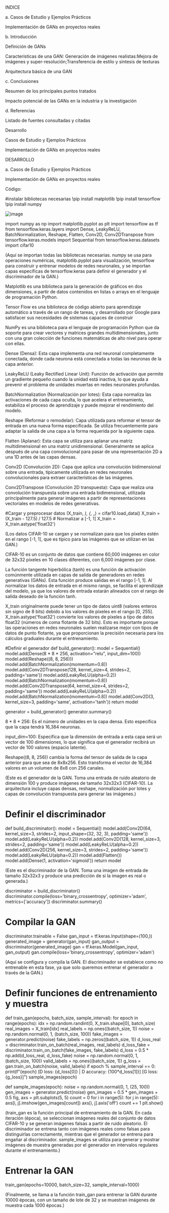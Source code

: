 INDICE

a. Casos de Estudio y Ejemplos Prácticos

Implementación de GANs en proyectos reales

b. Introducción

Definición de GANs

Características de una GAN: Generación de imágenes realistas:Mejora de imágenes y super-resolución;Transferencia de estilo y síntesis de texturas
 
Arquitectura básica de una GAN

c. Conclusiones

Resumen de los principales puntos tratados

Impacto potencial de las GANs en la industria y la investigación

d. Referencias

Listado de fuentes consultadas y citadas

Desarrollo 

Casos de Estudio y Ejemplos Prácticos

Implementación de GANs en proyectos reales


DESARROLLO

a. Casos de Estudio y Ejemplos Prácticos

Implementación de GANs en proyectos reales

Código:

#instalar bibliotecas necesarias
!pip install matplotlib
!pip install tensorflow
!pip install numpy

![image](https://github.com/vickgit201/audiv027-2024-1/assets/128842460/76d633a0-a6eb-4a41-ad52-15d6ea4dec66)

import numpy as np
import matplotlib.pyplot as plt
import tensorflow as tf
from tensorflow.keras.layers import Dense, LeakyReLU, BatchNormalization, Reshape, Flatten, Conv2D, Conv2DTranspose
from tensorflow.keras.models import Sequential
from tensorflow.keras.datasets import cifar10


(Aquí se importan todas las bibliotecas necesarias. numpy se usa para operaciones numéricas, matplotlib.pyplot para visualización, tensorflow para construir y entrenar modelos de redes neuronales, y se importan capas específicas de tensorflow.keras para definir el generador y el discriminador de la GAN.)


Matplotlib es una biblioteca para la generación de gráficos en dos dimensiones, a partir de datos contenidos en listas o arrays en el lenguaje de programación Python.

Tensor Flow es una biblioteca de código abierto para aprendizaje automático a través de un rango de tareas, y desarrollado por Google para satisfacer sus necesidades de sistemas capaces de construir

NumPy es una biblioteca para el lenguaje de programación Python que da soporte para crear vectores y matrices grandes multidimensionales, junto con una gran colección de funciones matemáticas de alto nivel para operar con ellas. 

Dense (Densa):
Esta capa implementa una red neuronal completamente conectada, donde cada neurona está conectada a todas las neuronas de la capa anterior.


LeakyReLU (Leaky Rectified Linear Unit):
Función de activación que permite un gradiente pequeño cuando la unidad está inactiva, lo que ayuda a prevenir el problema de unidades muertas en redes neuronales profundas.


BatchNormalization (Normalización por lotes):
Esta capa normaliza las activaciones de cada capa oculta, lo que acelera el entrenamiento, estabiliza el proceso de aprendizaje y puede mejorar el rendimiento del modelo.


Reshape (Reformar o remodelar):
Capa utilizada para reformar el tensor de entrada en una nueva forma especificada. Se utiliza frecuentemente para adaptar la salida de una capa a la forma requerida por la siguiente capa.


Flatten (Aplanar):
Esta capa se utiliza para aplanar una matriz multidimensional en una matriz unidimensional. Generalmente se aplica después de una capa convolucional para pasar de una representación 2D a una 1D antes de las capas densas.


Conv2D (Convolución 2D):
Capa que aplica una convolución bidimensional sobre una entrada, típicamente utilizada en redes neuronales convolucionales para extraer características de las imágenes.


Conv2DTranspose (Convolución 2D transpuesta):
Capa que realiza una convolución transpuesta sobre una entrada bidimensional, utilizada principalmente para generar imágenes a partir de representaciones vectoriales en modelos de redes generativas.

#Cargar y preprocesar datos
(X_train, _), (_, _) = cifar10.load_data()
X_train = (X_train - 127.5) / 127.5  # Normalizar a [-1, 1]
X_train = X_train.astype('float32')


(Los datos CIFAR-10 se cargan y se normalizan para que los píxeles estén en el rango [-1, 1], que es típico para las imágenes que se utilizan en las GAN.)


CIFAR-10 es un conjunto de datos que contiene 60,000 imágenes en color de 32x32 píxeles en 10 clases diferentes, con 6,000 imágenes por clase.


La función tangente hiperbólica (tanh) es una función de activación comúnmente utilizada en capas de salida de generadores en redes generativas (GANs). Esta función produce salidas en el rango [-1, 1]. Al normalizar los datos de entrada en el mismo rango, se facilita el aprendizaje del modelo, ya que los valores de entrada estarán alineados con el rango de salida deseado de la función tanh.


X_train originalmente puede tener un tipo de datos uint8 (valores enteros sin signo de 8 bits) debido a los valores de píxeles en el rango [0, 255].
X_train.astype('float32') convierte los valores de píxeles a tipo de datos float32 (números de coma flotante de 32 bits).
Esto es importante porque las operaciones en redes neuronales suelen realizarse mejor con tipos de datos de punto flotante, ya que proporcionan la precisión necesaria para los cálculos graduales durante el entrenamiento.

#Definir el generador
def build_generator():
    model = Sequential()
    model.add(Dense(8 * 8 * 256, activation="relu", input_dim=100))
    model.add(Reshape((8, 8, 256)))
    model.add(BatchNormalization(momentum=0.8))
    model.add(Conv2DTranspose(128, kernel_size=4, strides=2, padding='same'))
    model.add(LeakyReLU(alpha=0.2))
    model.add(BatchNormalization(momentum=0.8))
    model.add(Conv2DTranspose(64, kernel_size=4, strides=2, padding='same'))
    model.add(LeakyReLU(alpha=0.2))
    model.add(BatchNormalization(momentum=0.8))
    model.add(Conv2D(3, kernel_size=3, padding='same', activation='tanh'))
    return model


generator = build_generator()
generator.summary()


8 * 8 * 256: Es el número de unidades en la capa densa. Esto especifica que la capa tendrá 16,384 neuronas.


input_dim=100: Especifica que la dimensión de entrada a esta capa será un vector de 100 dimensiones, lo que significa que el generador recibirá un vector de 100 valores (espacio latente).


Reshape((8, 8, 256)) cambia la forma del tensor de salida de la capa anterior para que sea de 8x8x256.
Esto transforma el vector de 16,384 valores en un volumen de 8x8 con 256 canales.


(Este es el generador de la GAN. Toma una entrada de ruido aleatorio de dimensión 100 y produce imágenes de tamaño 32x32x3 (CIFAR-10). La arquitectura incluye capas densas, reshape, normalización por lotes y capas de convolución transpuesta para generar las imágenes.)

# Definir el discriminador
def build_discriminator():
    model = Sequential()
    model.add(Conv2D(64, kernel_size=3, strides=2, input_shape=(32, 32, 3), padding='same'))
    model.add(LeakyReLU(alpha=0.2))
    model.add(Conv2D(128, kernel_size=3, strides=2, padding='same'))
    model.add(LeakyReLU(alpha=0.2))
    model.add(Conv2D(256, kernel_size=3, strides=2, padding='same'))
    model.add(LeakyReLU(alpha=0.2))
    model.add(Flatten())
    model.add(Dense(1, activation='sigmoid'))
    return model


(Este es el discriminador de la GAN. Toma una imagen de entrada de tamaño 32x32x3 y produce una predicción de si la imagen es real o generada.)


discriminator = build_discriminator()
discriminator.compile(loss='binary_crossentropy', optimizer='adam', metrics=['accuracy'])
discriminator.summary()


# Compilar la GAN
discriminator.trainable = False
gan_input = tf.keras.Input(shape=(100,))
generated_image = generator(gan_input)
gan_output = discriminator(generated_image)
gan = tf.keras.Model(gan_input, gan_output)
gan.compile(loss='binary_crossentropy', optimizer='adam')


(Aquí se configura y compila la GAN. El discriminador se establece como no entrenable en esta fase, ya que solo queremos entrenar el generador a través de la GAN.)

# Definir funciones de entrenamiento y muestra
def train_gan(epochs, batch_size, sample_interval):
    for epoch in range(epochs):
        idx = np.random.randint(0, X_train.shape[0], batch_size)
        real_images = X_train[idx]
        real_labels = np.ones((batch_size, 1))
        noise = np.random.normal(0, 1, (batch_size, 100))
        fake_images = generator.predict(noise)
        fake_labels = np.zeros((batch_size, 1))
        d_loss_real = discriminator.train_on_batch(real_images, real_labels)
        d_loss_fake = discriminator.train_on_batch(fake_images, fake_labels)
        d_loss = 0.5 * np.add(d_loss_real, d_loss_fake)
        noise = np.random.normal(0, 1, (batch_size, 100))
        valid_labels = np.ones((batch_size, 1))
        g_loss = gan.train_on_batch(noise, valid_labels)
        if epoch % sample_interval == 0:
            print(f"{epoch} [D loss: {d_loss[0]} | D accuracy: {100*d_loss[1]}] [G loss: {g_loss}]")
            sample_images(epoch)


def sample_images(epoch):
    noise = np.random.normal(0, 1, (25, 100))
    gen_images = generator.predict(noise)
    gen_images = 0.5 * gen_images + 0.5
    fig, axs = plt.subplots(5, 5)
    count = 0
    for i in range(5):
        for j in range(5):
            axs[i, j].imshow(gen_images[count])
            axs[i, j].axis('off')
            count += 1
    plt.show()


(train_gan es la función principal de entrenamiento de la GAN. En cada iteración (época), se seleccionan imágenes reales del conjunto de datos CIFAR-10 y se generan imágenes falsas a partir de ruido aleatorio. El discriminador se entrena tanto con imágenes reales como falsas para distinguirlas correctamente, mientras que el generador se entrena para engañar al discriminador. sample_images se utiliza para generar y mostrar imágenes de muestra generadas por el generador en intervalos regulares durante el entrenamiento.)


# Entrenar la GAN
train_gan(epochs=10000, batch_size=32, sample_interval=1000)


(Finalmente, se llama a la función train_gan para entrenar la GAN durante 10000 épocas, con un tamaño de lote de 32 y se muestran imágenes de muestra cada 1000 épocas.)


